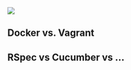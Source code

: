 ![](https://torsaporsa.files.wordpress.com/2013/09/iltni.jpg)

## Docker vs. Vagrant


## RSpec vs Cucumber vs ...
